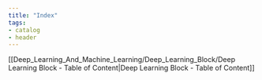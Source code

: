 ```yaml
---
title: "Index"
tags:
- catalog
- header
---
```


[[Deep_Learning_And_Machine_Learning/Deep_Learning_Block/Deep Learning Block - Table of Content|Deep Learning Block - Table of Content]]
